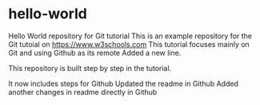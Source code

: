# hello-world
Hello World repository for Git tutorial
This is an example repository for the Git tutoial on https://www.w3schools.com
This tutorial focuses mainly on Git and using Github as its remote
Added a new line.

This repository is built step by step in the tutorial.

It now includes steps for Github
Updated the readme in Github
Added another changes in readme directly in Github
